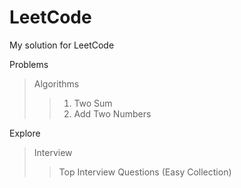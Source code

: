# LeetCode

My solution for LeetCode  

Problems  
>Algorithms  
>>1. Two Sum  
>>2. Add Two Numbers  




Explore  
>Interview  
>>Top Interview Questions (Easy Collection)  





